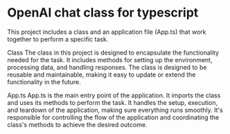 # OpenAI chat class for typescript

This project includes a class and an application file (App.ts) that work together to perform a specific task.

Class
The class in this project is designed to encapsulate the functionality needed for the task. It includes methods for setting up the environment, processing data, and handling responses. The class is designed to be reusable and maintainable, making it easy to update or extend the functionality in the future.

App.ts
App.ts is the main entry point of the application. It imports the class and uses its methods to perform the task. It handles the setup, execution, and teardown of the application, making sure everything runs smoothly. It's responsible for controlling the flow of the application and coordinating the class's methods to achieve the desired outcome.
